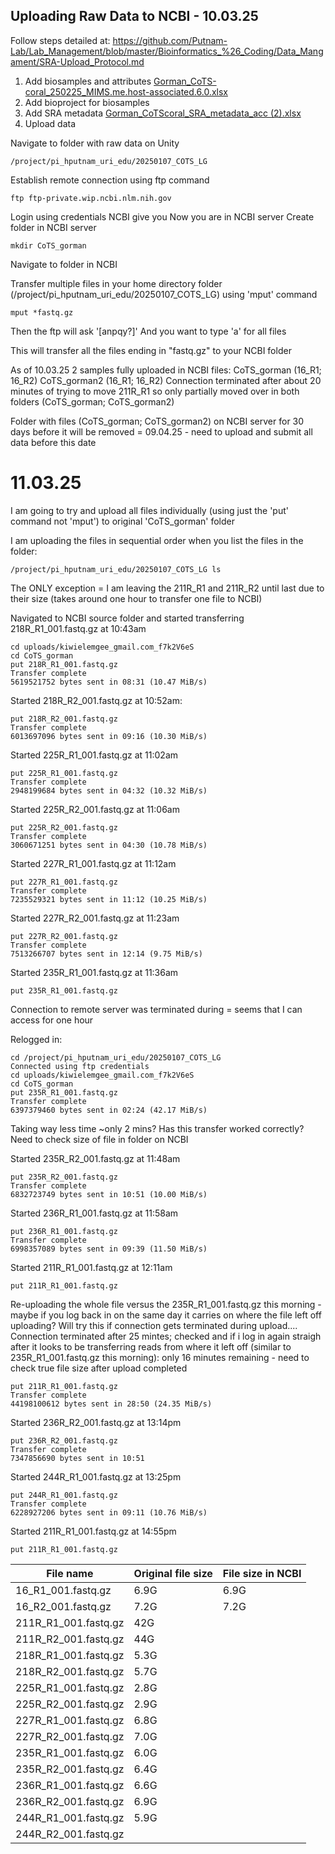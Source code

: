 ## Uploading Raw Data to NCBI - 10.03.25
Follow steps detailed at: https://github.com/Putnam-Lab/Lab_Management/blob/master/Bioinformatics_%26_Coding/Data_Mangament/SRA-Upload_Protocol.md

1. Add biosamples and attributes
[Gorman_CoTS-coral_250225_MIMS.me.host-associated.6.0.xlsx](https://github.com/user-attachments/files/19166056/Gorman_CoTS-coral_250225_MIMS.me.host-associated.6.0.xlsx)
2. Add bioproject for biosamples
3. Add SRA metadata
[Gorman_CoTScoral_SRA_metadata_acc (2).xlsx](https://github.com/user-attachments/files/19166044/Gorman_CoTScoral_SRA_metadata_acc.2.xlsx)
4. Upload data

Navigate to folder with raw data on Unity
```
/project/pi_hputnam_uri_edu/20250107_COTS_LG
```
Establish remote connection using ftp command
```
ftp ftp-private.wip.ncbi.nlm.nih.gov
```
Login using credentials NCBI give you
Now you are in NCBI server
Create folder in NCBI server
```
mkdir CoTS_gorman
```
Navigate to folder in NCBI


Transfer multiple files in your home directory folder (/project/pi_hputnam_uri_edu/20250107_COTS_LG) using 'mput' command 
```
mput *fastq.gz
```
Then the ftp will ask '[anpqy?]'
And you want to type 'a' for all files

This will transfer all the files ending in "fastq.gz" to your NCBI folder

As of 10.03.25
2 samples fully uploaded in NCBI files:
CoTS_gorman (16_R1; 16_R2)
CoTS_gorman2 (16_R1; 16_R2)
Connection terminated after about 20 minutes of trying to move 211R_R1 so only partially moved over in both folders (CoTS_gorman; CoTS_gorman2)

Folder with files (CoTS_gorman; CoTS_gorman2) on NCBI server for 30 days before it will be removed = 09.04.25 - need to upload and submit all data before this date


# 11.03.25
I am going to try and upload all files individually (using just the 'put' command not 'mput') to original 'CoTS_gorman' folder

I am uploading the files in sequential order when you list the files in the folder:
```
/project/pi_hputnam_uri_edu/20250107_COTS_LG ls
```
The ONLY exception = I am leaving the 211R_R1 and 211R_R2 until last due to their size (takes around one hour to transfer one file to NCBI)

Navigated to NCBI source folder and started transferring 218R_R1_001.fastq.gz at 10:43am
```
cd uploads/kiwielemgee_gmail.com_f7k2V6eS
cd CoTS_gorman
put 218R_R1_001.fastq.gz
Transfer complete
5619521752 bytes sent in 08:31 (10.47 MiB/s)
```
Started 218R_R2_001.fastq.gz at 10:52am:
```
put 218R_R2_001.fastq.gz
Transfer complete
6013697096 bytes sent in 09:16 (10.30 MiB/s)
```
Started 225R_R1_001.fastq.gz at 11:02am

```
put 225R_R1_001.fastq.gz
Transfer complete
2948199684 bytes sent in 04:32 (10.32 MiB/s)
```

Started 225R_R2_001.fastq.gz at 11:06am
```
put 225R_R2_001.fastq.gz
Transfer complete
3060671251 bytes sent in 04:30 (10.78 MiB/s)
```

Started 227R_R1_001.fastq.gz at 11:12am
```
put 227R_R1_001.fastq.gz
Transfer complete
7235529321 bytes sent in 11:12 (10.25 MiB/s)
```
Started 227R_R2_001.fastq.gz at 11:23am
```
put 227R_R2_001.fastq.gz
Transfer complete
7513266707 bytes sent in 12:14 (9.75 MiB/s)
```
Started 235R_R1_001.fastq.gz at 11:36am
```
put 235R_R1_001.fastq.gz
```
Connection to remote server was terminated during = seems that I can access for one hour

Relogged in:
```
cd /project/pi_hputnam_uri_edu/20250107_COTS_LG
Connected using ftp credentials
cd uploads/kiwielemgee_gmail.com_f7k2V6eS
cd CoTS_gorman
put 235R_R1_001.fastq.gz
Transfer complete
6397379460 bytes sent in 02:24 (42.17 MiB/s)
```
Taking way less time ~only 2 mins? Has this transfer worked correctly? Need to check size of file in folder on NCBI

Started 235R_R2_001.fastq.gz at 11:48am
```
put 235R_R2_001.fastq.gz
Transfer complete
6832723749 bytes sent in 10:51 (10.00 MiB/s)
```
Started 236R_R1_001.fastq.gz at 11:58am
```
put 236R_R1_001.fastq.gz
Transfer complete
6998357089 bytes sent in 09:39 (11.50 MiB/s)
```
Started 211R_R1_001.fastq.gz at 12:11am
```
put 211R_R1_001.fastq.gz
```
Re-uploading the whole file versus the 235R_R1_001.fastq.gz this morning - maybe if you log back in on the same day it carries on where the file left off uploading? Will try this if connection gets terminated during upload....
Connection terminated after 25 mintes; checked and if i log in again straigh after it looks to be transferring reads from where it left off (similar to 235R_R1_001.fastq.gz this morning):
only 16 minutes remaining - need to check true file size after upload completed
```
put 211R_R1_001.fastq.gz
Transfer complete
44198100612 bytes sent in 28:50 (24.35 MiB/s)
```
Started 236R_R2_001.fastq.gz at 13:14pm 
```
put 236R_R2_001.fastq.gz
Transfer complete
7347856690 bytes sent in 10:51 
```
Started 244R_R1_001.fastq.gz at 13:25pm
```
put 244R_R1_001.fastq.gz
Transfer complete
6228927206 bytes sent in 09:11 (10.76 MiB/s)
```
Started 211R_R1_001.fastq.gz at 14:55pm
```
put 211R_R1_001.fastq.gz
```



| File name          | Original file size | File size in NCBI |
| ------------------ | ------------------ | ----------------- |
| 16_R1_001.fastq.gz | 6.9G | 6.9G |
| 16_R2_001.fastq.gz | 7.2G | 7.2G |
| 211R_R1_001.fastq.gz | 42G | |
| 211R_R2_001.fastq.gz | 44G | |
| 218R_R1_001.fastq.gz | 5.3G | |
| 218R_R2_001.fastq.gz | 5.7G | |
| 225R_R1_001.fastq.gz | 2.8G | |
| 225R_R2_001.fastq.gz | 2.9G | |
| 227R_R1_001.fastq.gz | 6.8G | |
| 227R_R2_001.fastq.gz | 7.0G | |
| 235R_R1_001.fastq.gz | 6.0G | |
| 235R_R2_001.fastq.gz | 6.4G | |
| 236R_R1_001.fastq.gz | 6.6G | |
| 236R_R2_001.fastq.gz | 6.9G | |
| 244R_R1_001.fastq.gz | 5.9G | |
| 244R_R2_001.fastq.gz | 
